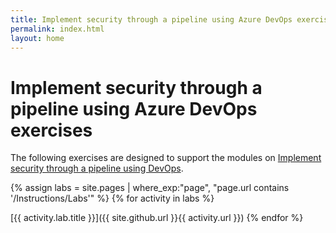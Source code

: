 ```yaml
---
title: Implement security through a pipeline using Azure DevOps exercises
permalink: index.html
layout: home
---
```


# Implement security through a pipeline using Azure DevOps exercises

The following exercises are designed to support the modules on [Implement security through a pipeline using DevOps](https://learn.microsoft.com/training/paths/implement-security-through-pipeline-using-devops/).

{% assign labs = site.pages | where_exp:"page", "page.url contains '/Instructions/Labs'" %} {% for activity in labs %}

[{{ activity.lab.title }}]({{ site.github.url }}{{ activity.url }}) {% endfor %}
